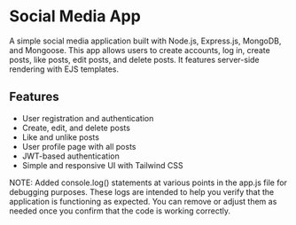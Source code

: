 # Social Media App

A simple social media application built with Node.js, Express.js, MongoDB, and Mongoose. This app allows users to create accounts, log in, create posts, like posts, edit posts, and delete posts. It features server-side rendering with EJS templates.

## Features

- User registration and authentication
- Create, edit, and delete posts
- Like and unlike posts
- User profile page with all posts
- JWT-based authentication
- Simple and responsive UI with Tailwind CSS



NOTE: Added console.log() statements at various points in the app.js file for debugging purposes. These logs are intended to help you verify that the application is functioning as expected. You can remove or adjust them as needed once you confirm that the code is working correctly.


